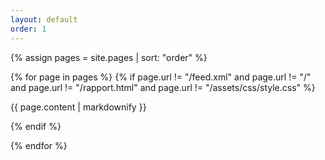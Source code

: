 ```yaml
---
layout: default
order: 1
---
```


{% assign pages = site.pages | sort: "order" %}

{% for page in pages %}
  {% if page.url != "/feed.xml" and  page.url != "/" and  page.url != "/rapport.html" and page.url != "/assets/css/style.css"   %}

{{ page.content | markdownify }}

  {% endif %}

{% endfor %}